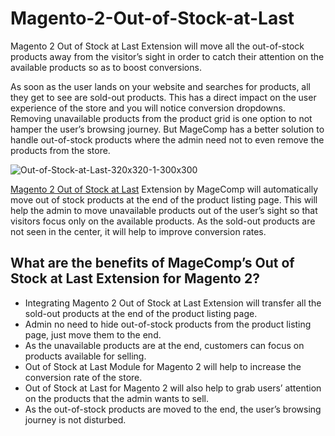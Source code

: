 # Magento-2-Out-of-Stock-at-Last

Magento 2 Out of Stock at Last Extension will move all the out-of-stock products away from the visitor’s sight in order to catch their attention on the available products so as to boost conversions.

As soon as the user lands on your website and searches for products, all they get to see are sold-out products. This has a direct impact on the user experience of the store and you will notice conversion dropdowns. Removing unavailable products from the product grid is one option to not hamper the user’s browsing journey. But MageComp has a better solution to handle out-of-stock products where the admin need not to even remove the products from the store.

![Out-of-Stock-at-Last-320x320-1-300x300](https://user-images.githubusercontent.com/84722152/219652033-de384931-50f5-4354-af3d-c76ff5f11788.jpg)

[Magento 2 Out of Stock at Last](https://magecomp.com/magento-2-out-of-stock-at-last.html) Extension by MageComp will automatically move out of stock products at the end of the product listing page. This will help the admin to move unavailable products out of the user’s sight so that visitors focus only on the available products. As the sold-out products are not seen in the center, it will help to improve conversion rates.

## What are the benefits of MageComp’s Out of Stock at Last Extension for Magento 2?

- Integrating Magento 2 Out of Stock at Last Extension will transfer all the sold-out products at the end of the product listing page.
- Admin no need to hide out-of-stock products from the product listing page, just move them to the end.
- As the unavailable products are at the end, customers can focus on products available for selling.
- Out of Stock at Last Module for Magento 2 will help to increase the conversion rate of the store.
- Out of Stock at Last for Magento 2 will also help to grab users’ attention on the products that the admin wants to sell.
- As the out-of-stock products are moved to the end, the user’s browsing journey is not disturbed.
